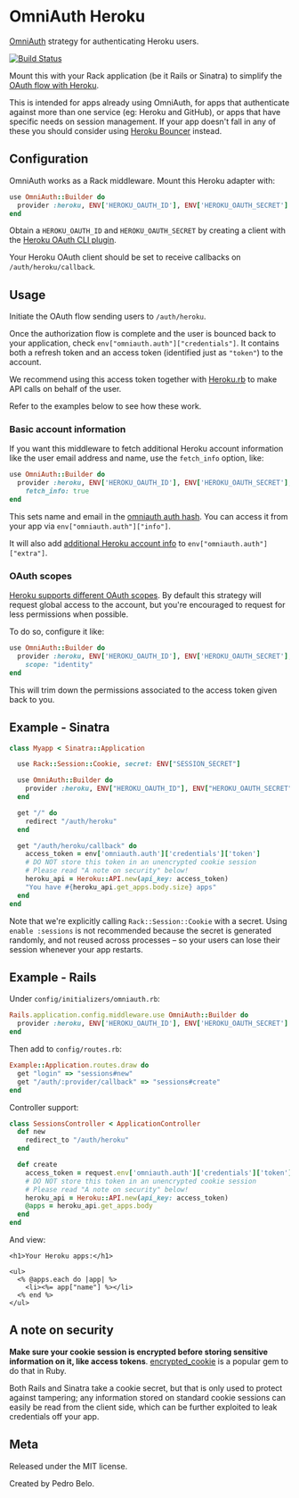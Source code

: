 # OmniAuth Heroku

[OmniAuth](https://github.com/intridea/omniauth) strategy for authenticating Heroku users.

[![Build Status](https://travis-ci.org/heroku/omniauth-heroku.svg?branch=master)](https://travis-ci.org/heroku/omniauth-heroku)

Mount this with your Rack application (be it Rails or Sinatra) to simplify the [OAuth flow with Heroku](https://devcenter.heroku.com/articles/oauth).

This is intended for apps already using OmniAuth, for apps that authenticate against more than one service (eg: Heroku and GitHub), or apps that have specific needs on session management. If your app doesn't fall in any of these you should consider using [Heroku Bouncer](https://github.com/heroku/heroku-bouncer) instead.


## Configuration

OmniAuth works as a Rack middleware. Mount this Heroku adapter with:

```ruby
use OmniAuth::Builder do
  provider :heroku, ENV['HEROKU_OAUTH_ID'], ENV['HEROKU_OAUTH_SECRET']
end
```

Obtain a `HEROKU_OAUTH_ID` and `HEROKU_OAUTH_SECRET` by creating a client with the [Heroku OAuth CLI plugin](https://github.com/heroku/heroku-oauth).

Your Heroku OAuth client should be set to receive callbacks on `/auth/heroku/callback`.


## Usage

Initiate the OAuth flow sending users to `/auth/heroku`.

Once the authorization flow is complete and the user is bounced back to your application, check `env["omniauth.auth"]["credentials"]`. It contains both a refresh token and an access token (identified just as `"token"`) to the account.

We recommend using this access token together with [Heroku.rb](https://github.com/heroku/heroku.rb) to make API calls on behalf of the user.

Refer to the examples below to see how these work.


### Basic account information

If you want this middleware to fetch additional Heroku account information like the user email address and name, use the `fetch_info` option, like:

```ruby
use OmniAuth::Builder do
  provider :heroku, ENV['HEROKU_OAUTH_ID'], ENV['HEROKU_OAUTH_SECRET'],
    fetch_info: true
end
```

This sets name and email in the [omniauth auth hash](https://github.com/intridea/omniauth/wiki/Auth-Hash-Schema). You can access it from your app via `env["omniauth.auth"]["info"]`.

It will also add [additional Heroku account info](https://devcenter.heroku.com/articles/platform-api-reference#account) to `env["omniauth.auth"]["extra"]`.

### OAuth scopes

[Heroku supports different OAuth scopes](https://devcenter.heroku.com/articles/oauth#scopes). By default this strategy will request global access to the account, but you're encouraged to request for less permissions when possible.

To do so, configure it like:

```ruby
use OmniAuth::Builder do
  provider :heroku, ENV['HEROKU_OAUTH_ID'], ENV['HEROKU_OAUTH_SECRET'],
    scope: "identity"
end
```

This will trim down the permissions associated to the access token given back to you.


## Example - Sinatra

```ruby
class Myapp < Sinatra::Application

  use Rack::Session::Cookie, secret: ENV["SESSION_SECRET"]

  use OmniAuth::Builder do
    provider :heroku, ENV["HEROKU_OAUTH_ID"], ENV["HEROKU_OAUTH_SECRET"]
  end

  get "/" do
    redirect "/auth/heroku"
  end

  get "/auth/heroku/callback" do
    access_token = env['omniauth.auth']['credentials']['token']
    # DO NOT store this token in an unencrypted cookie session
    # Please read "A note on security" below!
    heroku_api = Heroku::API.new(api_key: access_token)
    "You have #{heroku_api.get_apps.body.size} apps"
  end
end
```

Note that we're explicitly calling `Rack::Session::Cookie` with a secret. Using `enable :sessions` is not recommended because the secret is generated randomly, and not reused across processes – so your users can lose their session whenever your app restarts.


## Example - Rails

Under `config/initializers/omniauth.rb`:

```ruby
Rails.application.config.middleware.use OmniAuth::Builder do
  provider :heroku, ENV['HEROKU_OAUTH_ID'], ENV['HEROKU_OAUTH_SECRET']
end
```

Then add to `config/routes.rb`:

```ruby
Example::Application.routes.draw do
  get "login" => "sessions#new"
  get "/auth/:provider/callback" => "sessions#create"
end
```

Controller support:

```ruby
class SessionsController < ApplicationController
  def new
    redirect_to "/auth/heroku"
  end

  def create
    access_token = request.env['omniauth.auth']['credentials']['token']
    # DO NOT store this token in an unencrypted cookie session
    # Please read "A note on security" below!
    heroku_api = Heroku::API.new(api_key: access_token)
    @apps = heroku_api.get_apps.body
  end
end
```

And view:

```erb
<h1>Your Heroku apps:</h1>

<ul>
  <% @apps.each do |app| %>
    <li><%= app["name"] %></li>
  <% end %>
</ul>
```

## A note on security

**Make sure your cookie session is encrypted before storing sensitive information on it, like access tokens**. [encrypted_cookie](https://github.com/cvonkleist/encrypted_cookie) is a popular gem to do that in Ruby.

Both Rails and Sinatra take a cookie secret, but that is only used to protect against tampering; any information stored on standard cookie sessions can easily be read from the client side, which can be further exploited to leak credentials off your app.


## Meta

Released under the MIT license.

Created by Pedro Belo.

